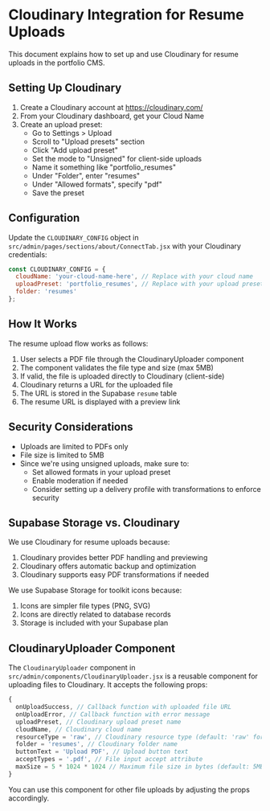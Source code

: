 # Cloudinary Integration for Resume Uploads

This document explains how to set up and use Cloudinary for resume uploads in the portfolio CMS.

## Setting Up Cloudinary

1. Create a Cloudinary account at https://cloudinary.com/
2. From your Cloudinary dashboard, get your Cloud Name
3. Create an upload preset:
   - Go to Settings > Upload
   - Scroll to "Upload presets" section
   - Click "Add upload preset"
   - Set the mode to "Unsigned" for client-side uploads
   - Name it something like "portfolio_resumes"
   - Under "Folder", enter "resumes"
   - Under "Allowed formats", specify "pdf"
   - Save the preset

## Configuration

Update the `CLOUDINARY_CONFIG` object in `src/admin/pages/sections/about/ConnectTab.jsx` with your Cloudinary credentials:

```javascript
const CLOUDINARY_CONFIG = {
  cloudName: 'your-cloud-name-here', // Replace with your cloud name
  uploadPreset: 'portfolio_resumes', // Replace with your upload preset
  folder: 'resumes'
};
```

## How It Works

The resume upload flow works as follows:

1. User selects a PDF file through the CloudinaryUploader component
2. The component validates the file type and size (max 5MB)
3. If valid, the file is uploaded directly to Cloudinary (client-side)
4. Cloudinary returns a URL for the uploaded file
5. The URL is stored in the Supabase `resume` table
6. The resume URL is displayed with a preview link

## Security Considerations

- Uploads are limited to PDFs only
- File size is limited to 5MB
- Since we're using unsigned uploads, make sure to:
  - Set allowed formats in your upload preset
  - Enable moderation if needed
  - Consider setting up a delivery profile with transformations to enforce security

## Supabase Storage vs. Cloudinary

We use Cloudinary for resume uploads because:

1. Cloudinary provides better PDF handling and previewing
2. Cloudinary offers automatic backup and optimization
3. Cloudinary supports easy PDF transformations if needed

We use Supabase Storage for toolkit icons because:
1. Icons are simpler file types (PNG, SVG)
2. Icons are directly related to database records
3. Storage is included with your Supabase plan

## CloudinaryUploader Component

The `CloudinaryUploader` component in `src/admin/components/CloudinaryUploader.jsx` is a reusable component for uploading files to Cloudinary. It accepts the following props:

```javascript
{
  onUploadSuccess, // Callback function with uploaded file URL
  onUploadError, // Callback function with error message
  uploadPreset, // Cloudinary upload preset name
  cloudName, // Cloudinary cloud name
  resourceType = 'raw', // Cloudinary resource type (default: 'raw' for PDFs)
  folder = 'resumes', // Cloudinary folder name
  buttonText = 'Upload PDF', // Upload button text
  acceptTypes = '.pdf', // File input accept attribute
  maxSize = 5 * 1024 * 1024 // Maximum file size in bytes (default: 5MB)
}
```

You can use this component for other file uploads by adjusting the props accordingly. 